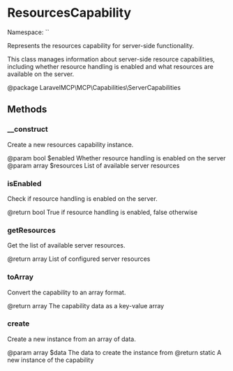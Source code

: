 # ResourcesCapability

Namespace: ``

Represents the resources capability for server-side functionality.

This class manages information about server-side resource capabilities,
including whether resource handling is enabled and what resources are
available on the server.

@package LaravelMCP\MCP\Capabilities\ServerCapabilities

## Methods

### __construct

Create a new resources capability instance.

@param bool $enabled Whether resource handling is enabled on the server
@param array $resources List of available server resources

### isEnabled

Check if resource handling is enabled on the server.

@return bool True if resource handling is enabled, false otherwise

### getResources

Get the list of available server resources.

@return array List of configured server resources

### toArray

Convert the capability to an array format.

@return array The capability data as a key-value array

### create

Create a new instance from an array of data.

@param array $data The data to create the instance from
@return static A new instance of the capability

